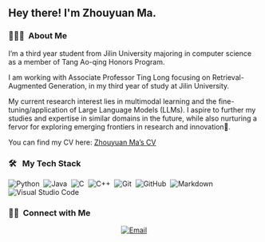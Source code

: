 <h2> Hey there! I'm Zhouyuan Ma.</h2>

<h3> 👨🏻‍💻 &nbsp;About Me </h3>

I’m a third year student from Jilin University majoring in computer science as a member of Tang Ao-qing Honors Program.

I am working with Associate Professor Ting Long focusing on Retrieval-Augmented Generation, in my third year of study at Jilin University.

My current research interest lies in multimodal learning and the fine-tuning/application of Large Language Models (LLMs). I aspire to further my studies and expertise in similar domains in the future, while also nurturing a fervor for exploring emerging frontiers in research and innovation🌟.

You can find my CV here: [Zhouyuan Ma’s CV](./cv/resume-mzy.pdf)

### 🛠 &nbsp; My Tech Stack

![Python](https://img.shields.io/badge/-Python-05122A?style=flat&logo=python)&nbsp;
![Java](https://img.shields.io/badge/-Java-05122A?style=flat&logo=Java&logoColor=FFA518)&nbsp;
![C](https://img.shields.io/badge/-C-05122A?style=flat&logo=C&logoColor=A8B9CC)&nbsp;
![C++](https://img.shields.io/badge/-C++-05122A?style=flat&logo=C%2B%2B&logoColor=00599C)&nbsp;
![Git](https://img.shields.io/badge/-Git-05122A?style=flat&logo=git)&nbsp;
![GitHub](https://img.shields.io/badge/-GitHub-05122A?style=flat&logo=github)&nbsp;
![Markdown](https://img.shields.io/badge/-Markdown-05122A?style=flat&logo=markdown)&nbsp;
![Visual Studio Code](https://img.shields.io/badge/-Visual%20Studio%20Code-05122A?style=flat&logo=visual-studio-code&logoColor=007ACC)&nbsp;


<h3> 🤝🏻 &nbsp;Connect with Me </h3>

<p align="center">
<a href="mailto:mazy2121@mails.jlu.edu.cn"><img alt="Email" src="https://img.shields.io/badge/Email-mazy2121@mails.jlu.edu.cn-blue?style=flat-square&logo=maildotru"></a>
</p>
